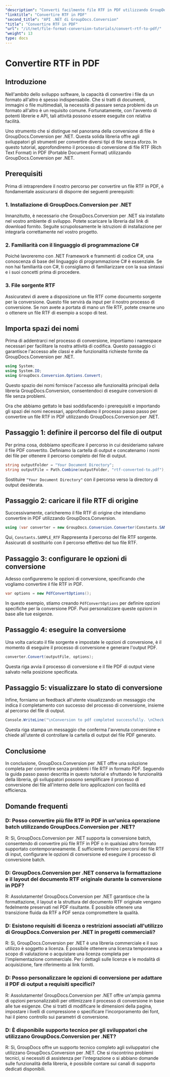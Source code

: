 ```yaml
---
"description": "Converti facilmente file RTF in PDF utilizzando GroupDocs.Conversion per .NET. Segui la nostra guida passo passo per l'integrazione e scopri la potenza della conversione dei file."
"linktitle": "Convertire RTF in PDF"
"second_title": "API .NET di GroupDocs.Conversion"
"title": "Convertire RTF in PDF"
"url": "/it/net/file-format-conversion-tutorials/convert-rtf-to-pdf/"
"weight": 13
type: docs
---
```

# Convertire RTF in PDF

## Introduzione

Nell'ambito dello sviluppo software, la capacità di convertire i file da un formato all'altro è spesso indispensabile. Che si tratti di documenti, immagini o file multimediali, la necessità di passare senza problemi da un formato all'altro è un requisito comune. Fortunatamente, con l'avvento di potenti librerie e API, tali attività possono essere eseguite con relativa facilità.

Uno strumento che si distingue nel panorama della conversione di file è GroupDocs.Conversion per .NET. Questa solida libreria offre agli sviluppatori gli strumenti per convertire diversi tipi di file senza sforzo. In questo tutorial, approfondiremo il processo di conversione di file RTF (Rich Text Format) in PDF (Portable Document Format) utilizzando GroupDocs.Conversion per .NET.

## Prerequisiti

Prima di intraprendere il nostro percorso per convertire un file RTF in PDF, è fondamentale assicurarsi di disporre dei seguenti prerequisiti:

### 1. Installazione di GroupDocs.Conversion per .NET

Innanzitutto, è necessario che GroupDocs.Conversion per .NET sia installato nel vostro ambiente di sviluppo. Potete scaricare la libreria dal link di download fornito. Seguite scrupolosamente le istruzioni di installazione per integrarla correttamente nel vostro progetto.

### 2. Familiarità con il linguaggio di programmazione C#

Poiché lavoreremo con .NET Framework e frammenti di codice C#, una conoscenza di base del linguaggio di programmazione C# è essenziale. Se non hai familiarità con C#, ti consigliamo di familiarizzare con la sua sintassi e i suoi concetti prima di procedere.

### 3. File sorgente RTF

Assicuratevi di avere a disposizione un file RTF come documento sorgente per la conversione. Questo file servirà da input per il nostro processo di conversione. Se non avete a portata di mano un file RTF, potete crearne uno o ottenere un file RTF di esempio a scopo di test.

## Importa spazi dei nomi

Prima di addentrarci nel processo di conversione, importiamo i namespace necessari per facilitare la nostra attività di codifica. Questo passaggio ci garantisce l'accesso alle classi e alle funzionalità richieste fornite da GroupDocs.Conversion per .NET.

```csharp
using System;
using System.IO;
using GroupDocs.Conversion.Options.Convert;
```

Questo spazio dei nomi fornisce l'accesso alle funzionalità principali della libreria GroupDocs.Conversion, consentendoci di eseguire conversioni di file senza problemi.

Ora che abbiamo gettato le basi soddisfacendo i prerequisiti e importando gli spazi dei nomi necessari, approfondiamo il processo passo passo per convertire un file RTF in PDF utilizzando GroupDocs.Conversion per .NET.

## Passaggio 1: definire il percorso del file di output

Per prima cosa, dobbiamo specificare il percorso in cui desideriamo salvare il file PDF convertito. Definiamo la cartella di output e concatenamo i nomi dei file per ottenere il percorso completo del file di output.

```csharp
string outputFolder = "Your Document Directory";
string outputFile = Path.Combine(outputFolder, "rtf-converted-to.pdf");
```

Sostituire `"Your Document Directory"` con il percorso verso la directory di output desiderata.

## Passaggio 2: caricare il file RTF di origine

Successivamente, caricheremo il file RTF di origine che intendiamo convertire in PDF utilizzando GroupDocs.Conversion.

```csharp
using (var converter = new GroupDocs.Conversion.Converter(Constants.SAMPLE_RTF))
```

Qui, `Constants.SAMPLE_RTF` Rappresenta il percorso del file RTF sorgente. Assicurati di sostituirlo con il percorso effettivo del tuo file RTF.

## Passaggio 3: configurare le opzioni di conversione

Adesso configureremo le opzioni di conversione, specificando che vogliamo convertire il file RTF in PDF.

```csharp
var options = new PdfConvertOptions();
```

In questo esempio, stiamo creando `PdfConvertOptions` per definire opzioni specifiche per la conversione PDF. Puoi personalizzare queste opzioni in base alle tue esigenze.

## Passaggio 4: eseguire la conversione

Una volta caricato il file sorgente e impostate le opzioni di conversione, è il momento di eseguire il processo di conversione e generare l'output PDF.

```csharp
converter.Convert(outputFile, options);
```

Questa riga avvia il processo di conversione e il file PDF di output viene salvato nella posizione specificata.

## Passaggio 5: visualizzare lo stato di conversione

Infine, forniamo un feedback all'utente visualizzando un messaggio che indica il completamento con successo del processo di conversione, insieme al percorso del file di output.

```csharp
Console.WriteLine("\nConversion to pdf completed successfully. \nCheck output in {0}", outputFolder);
```

Questa riga stampa un messaggio che conferma l'avvenuta conversione e chiede all'utente di controllare la cartella di output del file PDF generato.

## Conclusione

In conclusione, GroupDocs.Conversion per .NET offre una soluzione completa per convertire senza problemi i file RTF in formato PDF. Seguendo la guida passo passo descritta in questo tutorial e sfruttando le funzionalità della libreria, gli sviluppatori possono semplificare il processo di conversione dei file all'interno delle loro applicazioni con facilità ed efficienza.

## Domande frequenti

### D: Posso convertire più file RTF in PDF in un'unica operazione batch utilizzando GroupDocs.Conversion per .NET?

R: Sì, GroupDocs.Conversion per .NET supporta la conversione batch, consentendo di convertire più file RTF in PDF o in qualsiasi altro formato supportato contemporaneamente. È sufficiente fornire i percorsi dei file RTF di input, configurare le opzioni di conversione ed eseguire il processo di conversione batch.

### D: GroupDocs.Conversion per .NET conserva la formattazione e il layout del documento RTF originale durante la conversione in PDF?

R: Assolutamente! GroupDocs.Conversion per .NET garantisce che la formattazione, il layout e la struttura del documento RTF originale vengano fedelmente preservati nel PDF risultante. È possibile ottenere una transizione fluida da RTF a PDF senza compromettere la qualità.

### D: Esistono requisiti di licenza o restrizioni associati all'utilizzo di GroupDocs.Conversion per .NET in progetti commerciali?

R: Sì, GroupDocs.Conversion per .NET è una libreria commerciale e il suo utilizzo è soggetto a licenza. È possibile ottenere una licenza temporanea a scopo di valutazione o acquistare una licenza completa per l'implementazione commerciale. Per i dettagli sulle licenze e le modalità di acquisizione, fare riferimento ai link forniti.

### D: Posso personalizzare le opzioni di conversione per adattare il PDF di output a requisiti specifici?

R: Assolutamente! GroupDocs.Conversion per .NET offre un'ampia gamma di opzioni personalizzabili per ottimizzare il processo di conversione in base alle tue esigenze. Che si tratti di modificare le dimensioni della pagina, impostare i livelli di compressione o specificare l'incorporamento dei font, hai il pieno controllo sui parametri di conversione.

### D: È disponibile supporto tecnico per gli sviluppatori che utilizzano GroupDocs.Conversion per .NET?

R: Sì, GroupDocs offre un supporto tecnico completo agli sviluppatori che utilizzano GroupDocs.Conversion per .NET. Che si riscontrino problemi tecnici, si necessiti di assistenza per l'integrazione o si abbiano domande sulle funzionalità della libreria, è possibile contare sui canali di supporto dedicati disponibili.